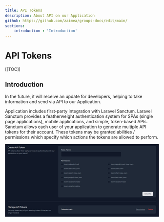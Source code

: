 ```yaml
---
title: API Tokens
description: About API on our Application
github: https://github.com/zaimea/groups-docs/edit/main/
sections: 
    introduction : 'Introduction'
---
```


# API Tokens

[[TOC]]

## Introduction

In the future, it will receive an update for developers, helping to take information and send via API to our Application.

Application includes first-party integration with Laravel Sanctum. Laravel Sanctum provides a featherweight authentication system for SPAs (single page applications), mobile applications, and simple, token-based APIs. Sanctum allows each user of your application to generate multiple API tokens for their account. These tokens may be granted abilities / permissions which specify which actions the tokens are allowed to perform.

![API](https://raw.githubusercontent.com/zaimea/groups-docs/main/preview/api-tokens.jpg)
